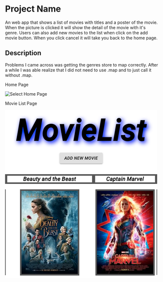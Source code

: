 # Project Name

An web app that shows a list of movies with titles and a poster of the movie. When the picture is clicked it will show the detail of the movie with it's genre. Users can also add new movies to the list when click on the add movie button. When you click cancel it will take you back to the home page. 

## Description

Problems I came across was getting the genres store to map correctly. After a while I was able realize that I did not need to use .map and to just call it without .map.

Home Page

![Select Home Page](Pictures/ScreeShot.png)

Movie List Page

![Select Movie List Page](Pictures/ScreenShot2.png)
